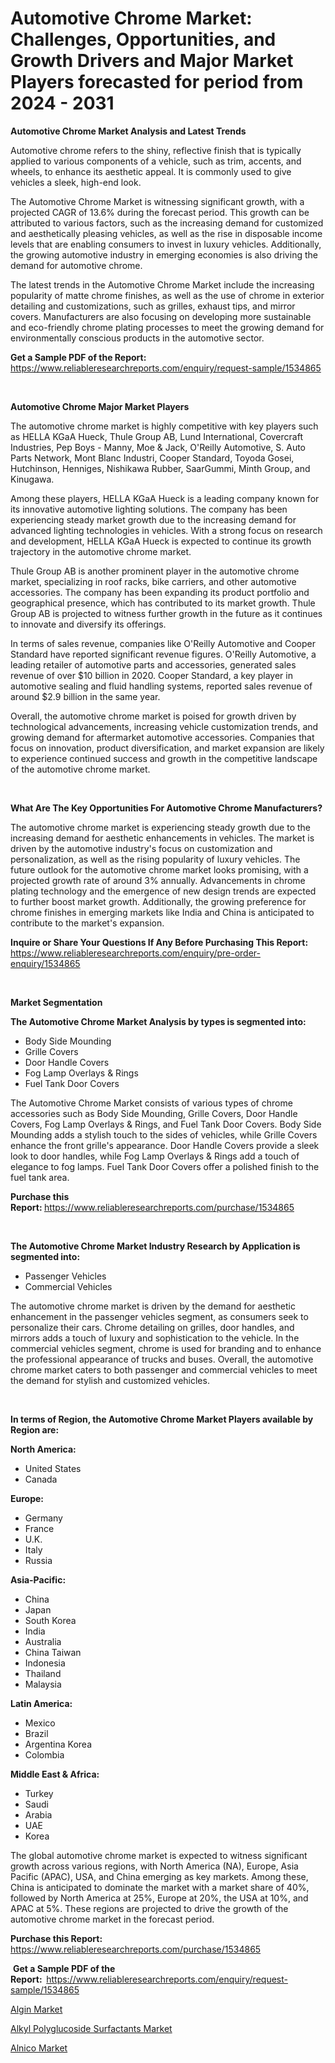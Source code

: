 <p><h1>Automotive Chrome Market: Challenges, Opportunities, and Growth Drivers and Major Market Players forecasted for period from 2024 - 2031</h1></p><p><strong>Automotive Chrome Market Analysis and Latest Trends</strong></p>
<p><p>Automotive chrome refers to the shiny, reflective finish that is typically applied to various components of a vehicle, such as trim, accents, and wheels, to enhance its aesthetic appeal. It is commonly used to give vehicles a sleek, high-end look.</p><p>The Automotive Chrome Market is witnessing significant growth, with a projected CAGR of 13.6% during the forecast period. This growth can be attributed to various factors, such as the increasing demand for customized and aesthetically pleasing vehicles, as well as the rise in disposable income levels that are enabling consumers to invest in luxury vehicles. Additionally, the growing automotive industry in emerging economies is also driving the demand for automotive chrome.</p><p>The latest trends in the Automotive Chrome Market include the increasing popularity of matte chrome finishes, as well as the use of chrome in exterior detailing and customizations, such as grilles, exhaust tips, and mirror covers. Manufacturers are also focusing on developing more sustainable and eco-friendly chrome plating processes to meet the growing demand for environmentally conscious products in the automotive sector.</p></p>
<p><strong>Get a Sample PDF of the Report:&nbsp;</strong> <a href="https://www.reliableresearchreports.com/enquiry/request-sample/1534865">https://www.reliableresearchreports.com/enquiry/request-sample/1534865</a></p>
<p>&nbsp;</p>
<p><strong>Automotive Chrome Major Market Players</strong></p>
<p><p>The automotive chrome market is highly competitive with key players such as HELLA KGaA Hueck, Thule Group AB, Lund International, Covercraft Industries, Pep Boys - Manny, Moe & Jack, O'Reilly Automotive, S. Auto Parts Network, Mont Blanc Industri, Cooper Standard, Toyoda Gosei, Hutchinson, Henniges, Nishikawa Rubber, SaarGummi, Minth Group, and Kinugawa.</p><p>Among these players, HELLA KGaA Hueck is a leading company known for its innovative automotive lighting solutions. The company has been experiencing steady market growth due to the increasing demand for advanced lighting technologies in vehicles. With a strong focus on research and development, HELLA KGaA Hueck is expected to continue its growth trajectory in the automotive chrome market.</p><p>Thule Group AB is another prominent player in the automotive chrome market, specializing in roof racks, bike carriers, and other automotive accessories. The company has been expanding its product portfolio and geographical presence, which has contributed to its market growth. Thule Group AB is projected to witness further growth in the future as it continues to innovate and diversify its offerings.</p><p>In terms of sales revenue, companies like O'Reilly Automotive and Cooper Standard have reported significant revenue figures. O'Reilly Automotive, a leading retailer of automotive parts and accessories, generated sales revenue of over $10 billion in 2020. Cooper Standard, a key player in automotive sealing and fluid handling systems, reported sales revenue of around $2.9 billion in the same year.</p><p>Overall, the automotive chrome market is poised for growth driven by technological advancements, increasing vehicle customization trends, and growing demand for aftermarket automotive accessories. Companies that focus on innovation, product diversification, and market expansion are likely to experience continued success and growth in the competitive landscape of the automotive chrome market.</p></p>
<p>&nbsp;</p>
<p><strong>What Are The Key Opportunities For Automotive Chrome Manufacturers?</strong></p>
<p><p>The automotive chrome market is experiencing steady growth due to the increasing demand for aesthetic enhancements in vehicles. The market is driven by the automotive industry's focus on customization and personalization, as well as the rising popularity of luxury vehicles. The future outlook for the automotive chrome market looks promising, with a projected growth rate of around 3% annually. Advancements in chrome plating technology and the emergence of new design trends are expected to further boost market growth. Additionally, the growing preference for chrome finishes in emerging markets like India and China is anticipated to contribute to the market's expansion.</p></p>
<p><strong>Inquire or Share Your Questions If Any Before Purchasing This Report:</strong> <a href="https://www.reliableresearchreports.com/enquiry/pre-order-enquiry/1534865">https://www.reliableresearchreports.com/enquiry/pre-order-enquiry/1534865</a></p>
<p>&nbsp;</p>
<p><strong>Market Segmentation</strong></p>
<p><strong>The Automotive Chrome Market Analysis by types is segmented into:</strong></p>
<p><ul><li>Body Side Mounding</li><li>Grille Covers</li><li>Door Handle Covers</li><li>Fog Lamp Overlays & Rings</li><li>Fuel Tank Door Covers</li></ul></p>
<p><p>The Automotive Chrome Market consists of various types of chrome accessories such as Body Side Mounding, Grille Covers, Door Handle Covers, Fog Lamp Overlays & Rings, and Fuel Tank Door Covers. Body Side Mounding adds a stylish touch to the sides of vehicles, while Grille Covers enhance the front grille's appearance. Door Handle Covers provide a sleek look to door handles, while Fog Lamp Overlays & Rings add a touch of elegance to fog lamps. Fuel Tank Door Covers offer a polished finish to the fuel tank area.</p></p>
<p><strong>Purchase this Report:&nbsp;</strong><a href="https://www.reliableresearchreports.com/purchase/1534865">https://www.reliableresearchreports.com/purchase/1534865</a></p>
<p>&nbsp;</p>
<p><strong>The Automotive Chrome Market Industry Research by Application is segmented into:</strong></p>
<p><ul><li>Passenger Vehicles</li><li>Commercial Vehicles</li></ul></p>
<p><p>The automotive chrome market is driven by the demand for aesthetic enhancement in the passenger vehicles segment, as consumers seek to personalize their cars. Chrome detailing on grilles, door handles, and mirrors adds a touch of luxury and sophistication to the vehicle. In the commercial vehicles segment, chrome is used for branding and to enhance the professional appearance of trucks and buses. Overall, the automotive chrome market caters to both passenger and commercial vehicles to meet the demand for stylish and customized vehicles.</p></p>
<p>&nbsp;</p>
<p><strong>In terms of Region, the Automotive Chrome Market Players available by Region are:</strong></p>
<p>
    <p> <strong> North America: </strong>
        <ul>
            <li>United States</li>
            <li>Canada</li>
        </ul>
        </p> 
    <p> <strong> Europe: </strong>
        <ul>
            <li>Germany</li>
            <li>France</li>
            <li>U.K.</li>
            <li>Italy</li>
            <li>Russia</li>
        </ul>
        </p> 
    <p> <strong> Asia-Pacific: </strong>
        <ul>
            <li>China</li>
            <li>Japan</li>
            <li>South Korea</li>
            <li>India</li>
            <li>Australia</li>
            <li>China Taiwan</li>
            <li>Indonesia</li>
            <li>Thailand</li>
            <li>Malaysia</li>
        </ul>
        </p> 
    <p> <strong> Latin America: </strong>
        <ul>
            <li>Mexico</li>
            <li>Brazil</li>
            <li>Argentina Korea</li>
            <li>Colombia</li>
        </ul>
        </p> 
    <p> <strong> Middle East & Africa: </strong>
        <ul>
            <li>Turkey</li>
            <li>Saudi</li>
            <li>Arabia</li>
            <li>UAE</li>
            <li>Korea</li>
        </ul>
    </p>
    </p>
<p><p>The global automotive chrome market is expected to witness significant growth across various regions, with North America (NA), Europe, Asia Pacific (APAC), USA, and China emerging as key markets. Among these, China is anticipated to dominate the market with a market share of 40%, followed by North America at 25%, Europe at 20%, the USA at 10%, and APAC at 5%. These regions are projected to drive the growth of the automotive chrome market in the forecast period.</p></p>
<p><strong>Purchase this Report: </strong><a href="https://www.reliableresearchreports.com/purchase/1534865">https://www.reliableresearchreports.com/purchase/1534865</a></p>
<p>&nbsp;<strong>Get a Sample PDF of the Report:&nbsp;&nbsp;</strong><a href="https://www.reliableresearchreports.com/enquiry/request-sample/1534865">https://www.reliableresearchreports.com/enquiry/request-sample/1534865</a></p>
<p><strong></strong></p>
<p><p><a href="https://github.com/johnbach50/Market-Research-Report-List-2/blob/main/algin-market.md">Algin Market</a></p><p><a href="https://github.com/pjcfca/Market-Research-Report-List-1/blob/main/alkyl-polyglucoside-surfactants-market.md">Alkyl Polyglucoside Surfactants Market</a></p><p><a href="https://github.com/wusalecollins540tpqoz/Market-Research-Report-List-1/blob/main/alnico-market.md">Alnico Market</a></p></p>